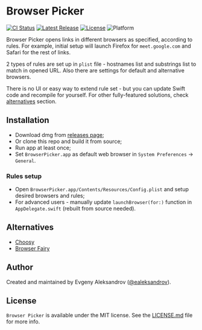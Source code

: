 # Browser Picker

[![CI Status](http://img.shields.io/travis/ealeksandrov/BrowserPicker.svg)](https://travis-ci.org/ealeksandrov/BrowserPicker)
[![Latest Release](https://img.shields.io/github/release/ealeksandrov/BrowserPicker.svg)](https://github.com/ealeksandrov/BrowserPicker/releases/latest)
[![License](https://img.shields.io/github/license/ealeksandrov/BrowserPicker.svg)](LICENSE.md)
![Platform](https://img.shields.io/badge/platform-macos-lightgrey.svg)

Browser Picker opens links in different browsers as specified, according to rules. For example, initial setup will launch Firefox for `meet.google.com` and Safari for the rest of links.

2 types of rules are set up in `plist` file - hostnames list and substrings list to match in opened URL. Also there are settings for default and alternative browsers.

There is no UI or easy way to extend rule set - but you can update Swift code and recompile for yourself. For other fully-featured solutions, check [alternatives](#alternatives) section.

## Installation

* Download dmg from [releases page](https://github.com/ealeksandrov/BrowserPicker/releases/latest);
* Or clone this repo and build it from source;
* Run app at least once;
* Set `BrowserPicker.app` as default web browser in `System Preferences` -> `General`.

### Rules setup

* Open `BrowserPicker.app/Contents/Resources/Config.plist` and setup desired browsers and rules;
* For advanced users - manually update `launchBrowser(for:)` function in `AppDelegate.swift` (rebuilt from source needed).

## Alternatives

* [Choosy](https://www.choosyosx.com)
* [Browser Fairy](http://www.browserfairy.com)

## Author

Created and maintained by Evgeny Aleksandrov ([@ealeksandrov](https://twitter.com/ealeksandrov)).

## License

`Browser Picker` is available under the MIT license. See the [LICENSE.md](LICENSE.md) file for more info.
